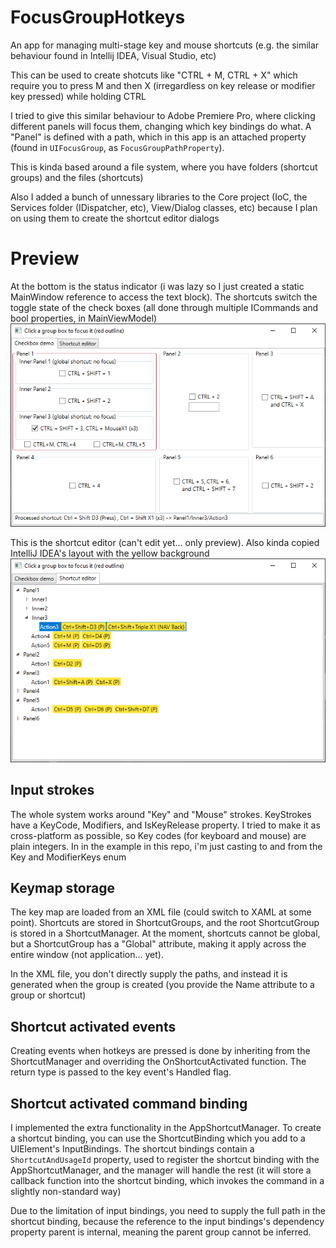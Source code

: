 # FocusGroupHotkeys
An app for managing multi-stage key and mouse shortcuts (e.g. the similar behaviour found in Intellij IDEA, Visual Studio, etc)

This can be used to create shotcuts like "CTRL + M, CTRL + X" which require you to press M and then X (irregardless on key release or modifier key pressed) while holding CTRL

I tried to give this similar behaviour to Adobe Premiere Pro, where clicking different panels will focus them, changing which key bindings do what. A
"Panel" is defined with a path, which in this app is an attached property (found in `UIFocusGroup`, as `FocusGroupPathProperty`).

This is kinda based around a file system, where you have folders (shortcut groups) and the files (shortcuts)

Also I added a bunch of unnessary libraries to the Core project (IoC, the Services folder (IDispatcher, etc), View/Dialog classes, etc) because 
I plan on using them to create the shortcut editor dialogs

# Preview
At the bottom is the status indicator (i was lazy so I just created a static MainWindow reference to access the text block). The shortcuts switch the toggle state of the check boxes (all done through multiple ICommands and bool properties, in MainViewModel)
![](FocusGroupHotkeys_2023-03-29_19.43.17.png)

This is the shortcut editor (can't edit yet... only preview). Also kinda copied IntelliJ IDEA's layout with the yellow background
![](FocusGroupHotkeys_2023-03-29_19.44.30.png)

## Input strokes
The whole system works around "Key" and "Mouse" strokes. KeyStrokes have a KeyCode, Modifiers, and IsKeyRelease property. 
I tried to make it as cross-platform as possible, so Key codes (for keyboard and mouse) are plain integers. 
In in the example in this repo, i'm just casting to and from the Key and ModifierKeys enum

## Keymap storage
The key map are loaded from an XML file (could switch to XAML at some point). 
Shortcuts are stored in ShortcutGroups, and the root ShortcutGroup is stored in a ShortcutManager. At the moment, 
shortcuts cannot be global, but a ShortcutGroup has a "Global" attribute, making it apply across the entire window (not application... yet).

In the XML file, you don't directly supply the paths, and instead it is generated when the group is created (you provide the Name attribute to a group or shortcut)

## Shortcut activated events
Creating events when hotkeys are pressed is done by inheriting from the ShortcutManager and overriding the OnShortcutActivated function. 
The return type is passed to the key event's Handled flag.

## Shortcut activated command binding
I implemented the extra functionality in the AppShortcutManager. To create a shortcut binding, you can use the ShortcutBinding which 
you add to a UIElement's InputBindings. The shortcut bindings contain a `ShortcutAndUsageId` property, used to register the shortcut binding 
with the AppShortcutManager, and the manager will handle the rest (it will store a callback function into the shortcut binding, 
which invokes the command in a slightly non-standard way)

Due to the limitation of input bindings, you need to supply the full path in the shortcut binding, because the reference to the 
input bindings's dependency property parent is internal, meaning the parent group cannot be inferred.
